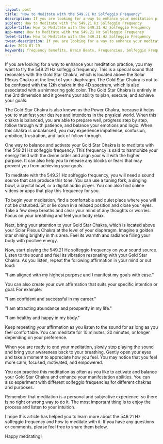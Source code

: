 ```yaml
---
layout: post
title: "How to Meditate with the 549.21 Hz Solfeggio Frequency"
description: If you are looking for a way to enhance your meditation practice, you may want to try the 549.21 Hz solfeggio frequency. This is a special sound that resonates with the Gold Star Chakra, which is located above the Solar Plexus Chakra at the level of your diaphragm.
subject: How to Meditate with the 549.21 Hz Solfeggio Frequency
apple-title: How to Meditate with the 549.21 Hz Solfeggio Frequency
app-name: How to Meditate with the 549.21 Hz Solfeggio Frequency
tweet-title: How to Meditate with the 549.21 Hz Solfeggio Frequency
tweet-description: If you are looking for a way to enhance your meditation practice, you may want to try the 549.21 Hz solfeggio frequency. This is a special sound that resonates with the Gold Star Chakra, which is located above the Solar Plexus Chakra at the level of your diaphragm.
date: 2023-01-29
keywords: frequency benefits, Brain Beats, Frequencies, Solfeggio Frequency, gold star Chakra, 549.21 Hz, Brain wave entrainment, sound therapy
---
```


If you are looking for a way to enhance your meditation practice, you may want to try the 549.21 Hz solfeggio frequency. This is a special sound that resonates with the Gold Star Chakra, which is located above the Solar Plexus Chakra at the level of your diaphragm. The Gold Star Chakra is not to be confused with the 12th chakra in the 4D spectrum, which is also associated with a shimmering gold color. The Gold Star Chakra is entirely in the 3rd dimension and it governs your ability to plan, execute, and achieve your goals.

The Gold Star Chakra is also known as the Power Chakra, because it helps you to manifest your desires and intentions in the physical world. When this chakra is balanced, you are able to prepare well, progress step by step, follow through with patience, and balance your emotions and logic. When this chakra is unbalanced, you may experience impatience, confusion, ambition, frustration, and lack of follow-through.

One way to balance and activate your Gold Star Chakra is to meditate with the 549.21 Hz solfeggio frequency. This frequency is said to harmonize your energy field with the divine order and align your will with the higher purpose. It can also help you to release any blocks or fears that may prevent you from achieving your goals.

To meditate with the 549.21 Hz solfeggio frequency, you will need a sound source that can produce this tone. You can use a tuning fork, a singing bowl, a crystal bowl, or a digital audio player. You can also find online videos or apps that play this frequency for you.

To begin your meditation, find a comfortable and quiet place where you will not be disturbed. Sit or lie down in a relaxed position and close your eyes. Take a few deep breaths and clear your mind of any thoughts or worries. Focus on your breathing and feel your body relax.

Next, bring your attention to your Gold Star Chakra, which is located above your Solar Plexus Chakra at the level of your diaphragm. Imagine a golden star shining brightly in this area. Feel its warmth and radiance filling your body with positive energy.

Now, start playing the 549.21 Hz solfeggio frequency on your sound source. Listen to the sound and feel its vibration resonating with your Gold Star Chakra. As you listen, repeat the following affirmation in your mind or out loud:

"I am aligned with my highest purpose and I manifest my goals with ease."

You can also create your own affirmation that suits your specific intention or goal. For example:

"I am confident and successful in my career."

"I am attracting abundance and prosperity in my life."

"I am healthy and happy in my body."

Keep repeating your affirmation as you listen to the sound for as long as you feel comfortable. You can meditate for 10 minutes, 20 minutes, or longer depending on your preference.

When you are ready to end your meditation, slowly stop playing the sound and bring your awareness back to your breathing. Gently open your eyes and take a moment to appreciate how you feel. You may notice that you feel more calm, focused, motivated, and empowered.

You can practice this meditation as often as you like to activate and balance your Gold Star Chakra and enhance your manifestation abilities. You can also experiment with different solfeggio frequencies for different chakras and purposes.

Remember that meditation is a personal and subjective experience, so there is no right or wrong way to do it. The most important thing is to enjoy the process and listen to your intuition.

I hope this article has helped you to learn more about the 549.21 Hz solfeggio frequency and how to meditate with it. If you have any questions or comments, please feel free to share them below.

Happy meditating!